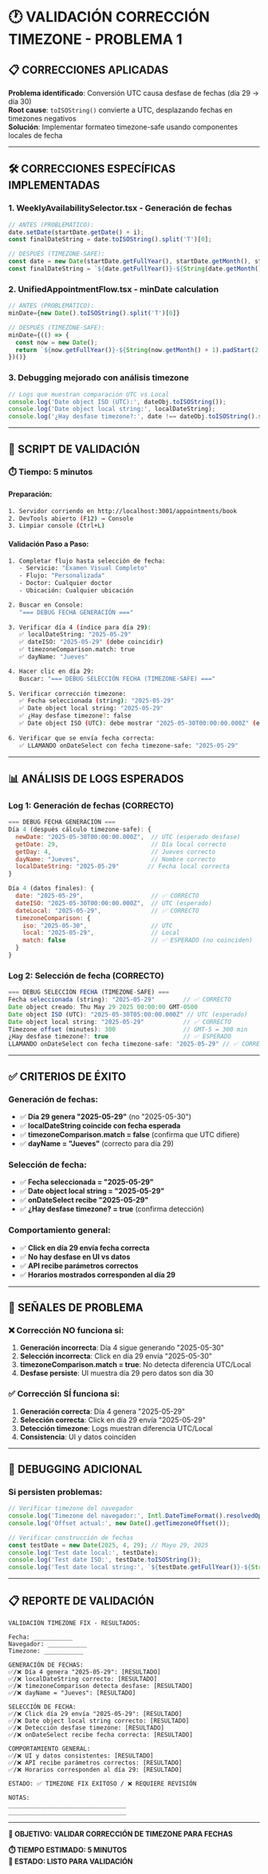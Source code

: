 # 🕐 VALIDACIÓN CORRECCIÓN TIMEZONE - PROBLEMA 1

## 📋 **CORRECCIONES APLICADAS**

**Problema identificado**: Conversión UTC causa desfase de fechas (día 29 → día 30)  
**Root cause**: `toISOString()` convierte a UTC, desplazando fechas en timezones negativos  
**Solución**: Implementar formateo timezone-safe usando componentes locales de fecha  

---

## 🛠️ **CORRECCIONES ESPECÍFICAS IMPLEMENTADAS**

### **1. WeeklyAvailabilitySelector.tsx - Generación de fechas**
```typescript
// ANTES (PROBLEMÁTICO):
date.setDate(startDate.getDate() + i);
const finalDateString = date.toISOString().split('T')[0];

// DESPUÉS (TIMEZONE-SAFE):
const date = new Date(startDate.getFullYear(), startDate.getMonth(), startDate.getDate() + i);
const finalDateString = `${date.getFullYear()}-${String(date.getMonth() + 1).padStart(2, '0')}-${String(date.getDate()).padStart(2, '0')}`;
```

### **2. UnifiedAppointmentFlow.tsx - minDate calculation**
```typescript
// ANTES (PROBLEMÁTICO):
minDate={new Date().toISOString().split('T')[0]}

// DESPUÉS (TIMEZONE-SAFE):
minDate={(() => {
  const now = new Date();
  return `${now.getFullYear()}-${String(now.getMonth() + 1).padStart(2, '0')}-${String(now.getDate()).padStart(2, '0')}`;
})()}
```

### **3. Debugging mejorado con análisis timezone**
```typescript
// Logs que muestran comparación UTC vs Local
console.log('Date object ISO (UTC):', dateObj.toISOString());
console.log('Date object local string:', localDateString);
console.log('¿Hay desfase timezone?:', date !== dateObj.toISOString().split('T')[0]);
```

---

## 🧪 **SCRIPT DE VALIDACIÓN**

### **⏱️ Tiempo: 5 minutos**

#### **Preparación**:
```bash
1. Servidor corriendo en http://localhost:3001/appointments/book
2. DevTools abierto (F12) → Console
3. Limpiar console (Ctrl+L)
```

#### **Validación Paso a Paso**:
```bash
1. Completar flujo hasta selección de fecha:
   - Servicio: "Examen Visual Completo"
   - Flujo: "Personalizada"
   - Doctor: Cualquier doctor
   - Ubicación: Cualquier ubicación

2. Buscar en Console:
   "=== DEBUG FECHA GENERACIÓN ==="
   
3. Verificar día 4 (índice para día 29):
   ✅ localDateString: "2025-05-29"
   ✅ dateISO: "2025-05-29" (debe coincidir)
   ✅ timezoneComparison.match: true
   ✅ dayName: "Jueves"

4. Hacer clic en día 29:
   Buscar: "=== DEBUG SELECCIÓN FECHA (TIMEZONE-SAFE) ==="
   
5. Verificar corrección timezone:
   ✅ Fecha seleccionada (string): "2025-05-29"
   ✅ Date object local string: "2025-05-29"
   ✅ ¿Hay desfase timezone?: false
   ✅ Date object ISO (UTC): debe mostrar "2025-05-30T00:00:00.000Z" (esperado)
   
6. Verificar que se envía fecha correcta:
   ✅ LLAMANDO onDateSelect con fecha timezone-safe: "2025-05-29"
```

---

## 📊 **ANÁLISIS DE LOGS ESPERADOS**

### **Log 1: Generación de fechas (CORRECTO)**
```javascript
=== DEBUG FECHA GENERACIÓN ===
Día 4 (después cálculo timezone-safe): {
  newDate: "2025-05-30T00:00:00.000Z",  // UTC (esperado desfase)
  getDate: 29,                          // Día local correcto
  getDay: 4,                            // Jueves correcto
  dayName: "Jueves",                    // Nombre correcto
  localDateString: "2025-05-29"        // Fecha local correcta
}

Día 4 (datos finales): {
  date: "2025-05-29",                   // ✅ CORRECTO
  dateISO: "2025-05-30T00:00:00.000Z",  // UTC (esperado)
  dateLocal: "2025-05-29",              // ✅ CORRECTO
  timezoneComparison: {
    iso: "2025-05-30",                  // UTC
    local: "2025-05-29",                // Local
    match: false                        // ✅ ESPERADO (no coinciden)
  }
}
```

### **Log 2: Selección de fecha (CORRECTO)**
```javascript
=== DEBUG SELECCIÓN FECHA (TIMEZONE-SAFE) ===
Fecha seleccionada (string): "2025-05-29"        // ✅ CORRECTO
Date object creado: Thu May 29 2025 00:00:00 GMT-0500
Date object ISO (UTC): "2025-05-30T05:00:00.000Z" // UTC (esperado)
Date object local string: "2025-05-29"           // ✅ CORRECTO
Timezone offset (minutes): 300                   // GMT-5 = 300 min
¿Hay desfase timezone?: true                     // ✅ ESPERADO
LLAMANDO onDateSelect con fecha timezone-safe: "2025-05-29" // ✅ CORRECTO
```

---

## ✅ **CRITERIOS DE ÉXITO**

### **Generación de fechas**:
- ✅ **Día 29 genera "2025-05-29"** (no "2025-05-30")
- ✅ **localDateString coincide con fecha esperada**
- ✅ **timezoneComparison.match = false** (confirma que UTC difiere)
- ✅ **dayName = "Jueves"** (correcto para día 29)

### **Selección de fecha**:
- ✅ **Fecha seleccionada = "2025-05-29"**
- ✅ **Date object local string = "2025-05-29"**
- ✅ **onDateSelect recibe "2025-05-29"**
- ✅ **¿Hay desfase timezone? = true** (confirma detección)

### **Comportamiento general**:
- ✅ **Click en día 29 envía fecha correcta**
- ✅ **No hay desfase en UI vs datos**
- ✅ **API recibe parámetros correctos**
- ✅ **Horarios mostrados corresponden al día 29**

---

## 🚨 **SEÑALES DE PROBLEMA**

### **❌ Corrección NO funciona si**:
1. **Generación incorrecta**: Día 4 sigue generando "2025-05-30"
2. **Selección incorrecta**: Click en día 29 envía "2025-05-30"
3. **timezoneComparison.match = true**: No detecta diferencia UTC/Local
4. **Desfase persiste**: UI muestra día 29 pero datos son día 30

### **✅ Corrección SÍ funciona si**:
1. **Generación correcta**: Día 4 genera "2025-05-29"
2. **Selección correcta**: Click en día 29 envía "2025-05-29"
3. **Detección timezone**: Logs muestran diferencia UTC/Local
4. **Consistencia**: UI y datos coinciden

---

## 🔧 **DEBUGGING ADICIONAL**

### **Si persisten problemas**:
```javascript
// Verificar timezone del navegador
console.log('Timezone del navegador:', Intl.DateTimeFormat().resolvedOptions().timeZone);
console.log('Offset actual:', new Date().getTimezoneOffset());

// Verificar construcción de fechas
const testDate = new Date(2025, 4, 29); // Mayo 29, 2025
console.log('Test date local:', testDate);
console.log('Test date ISO:', testDate.toISOString());
console.log('Test date local string:', `${testDate.getFullYear()}-${String(testDate.getMonth() + 1).padStart(2, '0')}-${String(testDate.getDate()).padStart(2, '0')}`);
```

---

## 📋 **REPORTE DE VALIDACIÓN**

```
VALIDACIÓN TIMEZONE FIX - RESULTADOS:

Fecha: ___________
Navegador: ___________
Timezone: ___________

GENERACIÓN DE FECHAS:
✅/❌ Día 4 genera "2025-05-29": [RESULTADO]
✅/❌ localDateString correcto: [RESULTADO]
✅/❌ timezoneComparison detecta desfase: [RESULTADO]
✅/❌ dayName = "Jueves": [RESULTADO]

SELECCIÓN DE FECHA:
✅/❌ Click día 29 envía "2025-05-29": [RESULTADO]
✅/❌ Date object local string correcto: [RESULTADO]
✅/❌ Detección desfase timezone: [RESULTADO]
✅/❌ onDateSelect recibe fecha correcta: [RESULTADO]

COMPORTAMIENTO GENERAL:
✅/❌ UI y datos consistentes: [RESULTADO]
✅/❌ API recibe parámetros correctos: [RESULTADO]
✅/❌ Horarios corresponden al día 29: [RESULTADO]

ESTADO: ✅ TIMEZONE FIX EXITOSO / ❌ REQUIERE REVISIÓN

NOTAS:
_________________________________
_________________________________
```

---

**🎯 OBJETIVO: VALIDAR CORRECCIÓN DE TIMEZONE PARA FECHAS**

**⏱️ TIEMPO ESTIMADO: 5 MINUTOS**  
**🔄 ESTADO: LISTO PARA VALIDACIÓN**
